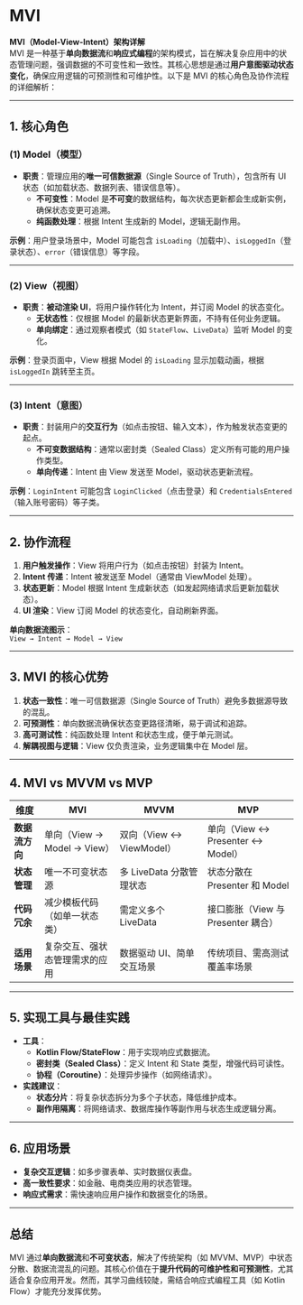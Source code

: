 # MVI

**MVI（Model-View-Intent）架构详解**  
MVI 是一种基于**单向数据流**和**响应式编程**的架构模式，旨在解决复杂应用中的状态管理问题，强调数据的不可变性和一致性。其核心思想是通过**用户意图驱动状态变化**，确保应用逻辑的可预测性和可维护性。以下是 MVI 的核心角色及协作流程的详细解析：

---

## **1. 核心角色**

### **(1) Model（模型）**

- **职责**：管理应用的**唯一可信数据源**（Single Source of Truth），包含所有 UI 状态（如加载状态、数据列表、错误信息等）。
  - **不可变性**：Model 是**不可变**的数据结构，每次状态更新都会生成新实例，确保状态变更可追溯。
  - **纯函数处理**：根据 Intent 生成新的 Model，逻辑无副作用。
  
**示例**：用户登录场景中，Model 可能包含 `isLoading`（加载中）、`isLoggedIn`（登录状态）、`error`（错误信息）等字段。

---

### **(2) View（视图）**

- **职责**：**被动渲染 UI**，将用户操作转化为 Intent，并订阅 Model 的状态变化。
  - **无状态性**：仅根据 Model 的最新状态更新界面，不持有任何业务逻辑。
  - **单向绑定**：通过观察者模式（如 `StateFlow`、`LiveData`）监听 Model 的变化。

**示例**：登录页面中，View 根据 Model 的 `isLoading` 显示加载动画，根据 `isLoggedIn` 跳转至主页。

---

### **(3) Intent（意图）**

- **职责**：封装用户的**交互行为**（如点击按钮、输入文本），作为触发状态变更的起点。
  - **不可变数据结构**：通常以密封类（Sealed Class）定义所有可能的用户操作类型。
  - **单向传递**：Intent 由 View 发送至 Model，驱动状态更新流程。

**示例**：`LoginIntent` 可能包含 `LoginClicked`（点击登录）和 `CredentialsEntered`（输入账号密码）等子类。

---

## **2. 协作流程**

1. **用户触发操作**：View 将用户行为（如点击按钮）封装为 Intent。
2. **Intent 传递**：Intent 被发送至 Model（通常由 ViewModel 处理）。
3. **状态更新**：Model 根据 Intent 生成新状态（如发起网络请求后更新加载状态）。
4. **UI 渲染**：View 订阅 Model 的状态变化，自动刷新界面。

**单向数据流图示**：  
`View → Intent → Model → View`

---

## **3. MVI 的核心优势**

1. **状态一致性**：唯一可信数据源（Single Source of Truth）避免多数据源导致的混乱。
2. **可预测性**：单向数据流确保状态变更路径清晰，易于调试和追踪。
3. **高可测试性**：纯函数处理 Intent 和状态生成，便于单元测试。
4. **解耦视图与逻辑**：View 仅负责渲染，业务逻辑集中在 Model 层。

---

## **4. MVI vs MVVM vs MVP**

| **维度**       | **MVI**                          | **MVVM**                          | **MVP**                          |
|----------------|----------------------------------|-----------------------------------|----------------------------------|
| **数据流方向** | 单向（View → Model → View）      | 双向（View ↔ ViewModel）          | 单向（View ↔ Presenter ↔ Model） |
| **状态管理**   | 唯一不可变状态源                 | 多 LiveData 分散管理状态          | 状态分散在 Presenter 和 Model    |
| **代码冗余**   | 减少模板代码（如单一状态类）     | 需定义多个 LiveData               | 接口膨胀（View 与 Presenter 耦合）|
| **适用场景**   | 复杂交互、强状态管理需求的应用   | 数据驱动 UI、简单交互场景         | 传统项目、需高测试覆盖率场景     |

---

## **5. 实现工具与最佳实践**

- **工具**：  
  - **Kotlin Flow/StateFlow**：用于实现响应式数据流。
  - **密封类（Sealed Class）**：定义 Intent 和 State 类型，增强代码可读性。
  - **协程（Coroutine）**：处理异步操作（如网络请求）。
- **实践建议**：  
  - **状态分片**：将复杂状态拆分为多个子状态，降低维护成本。
  - **副作用隔离**：将网络请求、数据库操作等副作用与状态生成逻辑分离。

---

## **6. 应用场景**

- **复杂交互逻辑**：如多步骤表单、实时数据仪表盘。
- **高一致性要求**：如金融、电商类应用的状态管理。
- **响应式需求**：需快速响应用户操作和数据变化的场景。

---

## **总结**  

MVI 通过**单向数据流**和**不可变状态**，解决了传统架构（如 MVVM、MVP）中状态分散、数据流混乱的问题。其核心价值在于**提升代码的可维护性和可预测性**，尤其适合复杂应用开发。然而，其学习曲线较陡，需结合响应式编程工具（如 Kotlin Flow）才能充分发挥优势。

